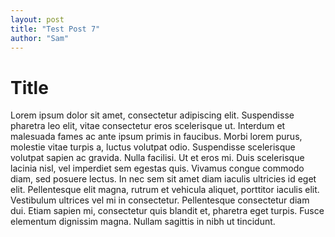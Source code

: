 ```yaml
---
layout: post
title: "Test Post 7"
author: "Sam"
---
```


# Title

Lorem ipsum dolor sit amet, consectetur adipiscing elit. Suspendisse pharetra leo elit, vitae consectetur eros scelerisque ut. Interdum et malesuada fames ac ante ipsum primis in faucibus. Morbi lorem purus, molestie vitae turpis a, luctus volutpat odio. Suspendisse scelerisque volutpat sapien ac gravida. Nulla facilisi. Ut et eros mi. Duis scelerisque lacinia nisl, vel imperdiet sem egestas quis. Vivamus congue commodo diam, sed posuere lectus. In nec sem sit amet diam iaculis ultricies id eget elit. Pellentesque elit magna, rutrum et vehicula aliquet, porttitor iaculis elit. Vestibulum ultrices vel mi in consectetur. Pellentesque consectetur diam dui. Etiam sapien mi, consectetur quis blandit et, pharetra eget turpis. Fusce elementum dignissim magna. Nullam sagittis in nibh ut tincidunt.
